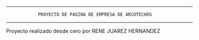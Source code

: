 --------------------------------------------------------------------------------------------------------
				PROYECTO DE PAGINA DE EMPRESA DE ARCOTECHOS
--------------------------------------------------------------------------------------------------------

Proyecto realizado desde cero por RENE JUAREZ HERNANDEZ
